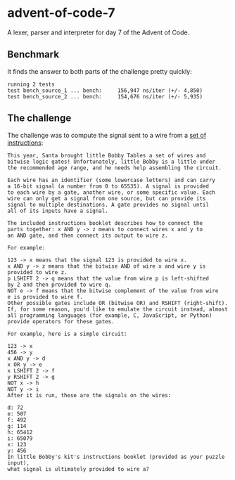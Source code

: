 # advent-of-code-7
A lexer, parser and interpreter for day 7 of the Advent of Code.

## Benchmark
It finds the answer to both parts of the challenge pretty quickly:

    running 2 tests
    test bench_source_1 ... bench:     156,947 ns/iter (+/- 4,850)
    test bench_source_2 ... bench:     154,676 ns/iter (+/- 5,935)

## The challenge

The challenge was to compute the signal sent to a wire from a [set of instructions](https://github.com/yberreby/advent-of-code-7/blob/master/source.txt):

    This year, Santa brought little Bobby Tables a set of wires and
    bitwise logic gates! Unfortunately, little Bobby is a little under
    the recommended age range, and he needs help assembling the circuit.
    
    Each wire has an identifier (some lowercase letters) and can carry
    a 16-bit signal (a number from 0 to 65535). A signal is provided
    to each wire by a gate, another wire, or some specific value. Each
    wire can only get a signal from one source, but can provide its
    signal to multiple destinations. A gate provides no signal until
    all of its inputs have a signal.
    
    The included instructions booklet describes how to connect the
    parts together: x AND y -> z means to connect wires x and y to
    an AND gate, and then connect its output to wire z.
    
    For example:
    
    123 -> x means that the signal 123 is provided to wire x.
    x AND y -> z means that the bitwise AND of wire x and wire y is
    provided to wire z.
    p LSHIFT 2 -> q means that the value from wire p is left-shifted
    by 2 and then provided to wire q.
    NOT e -> f means that the bitwise complement of the value from wire
    e is provided to wire f.
    Other possible gates include OR (bitwise OR) and RSHIFT (right-shift).
    If, for some reason, you'd like to emulate the circuit instead, almost
    all programming languages (for example, C, JavaScript, or Python)
    provide operators for these gates.
    
    For example, here is a simple circuit:
    
    123 -> x
    456 -> y
    x AND y -> d
    x OR y -> e
    x LSHIFT 2 -> f
    y RSHIFT 2 -> g
    NOT x -> h
    NOT y -> i
    After it is run, these are the signals on the wires:
    
    d: 72
    e: 507
    f: 492
    g: 114
    h: 65412
    i: 65079
    x: 123
    y: 456
    In little Bobby's kit's instructions booklet (provided as your puzzle input),
    what signal is ultimately provided to wire a?
